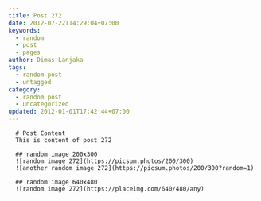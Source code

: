 ```yaml
---
title: Post 272
date: 2012-07-22T14:29:04+07:00
keywords:
  - random
  - post
  - pages
author: Dimas Lanjaka
tags:
  - random post
  - untagged
category:
  - random post
  - uncategorized
updated: 2012-01-01T17:42:44+07:00
---
```


      # Post Content
      This is content of post 272

      ## random image 200x300
      ![random image 272](https://picsum.photos/200/300)
      ![another random image 272](https://picsum.photos/200/300?random=1)

      ## random image 640x480
      ![random image 272](https://placeimg.com/640/480/any)
      